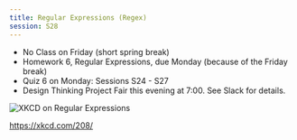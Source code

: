 ```yaml
---
title: Regular Expressions (Regex)
session: S28
---
```


* No Class on Friday (short spring break)
* Homework 6, Regular Expressions, due Monday (because of the Friday break)
* Quiz 6 on Monday: Sessions S24 - S27
* Design Thinking Project Fair this evening at 7:00. See Slack for details.

![XKCD on Regular Expressions](https://imgs.xkcd.com/comics/regular_expressions.png)

https://xkcd.com/208/